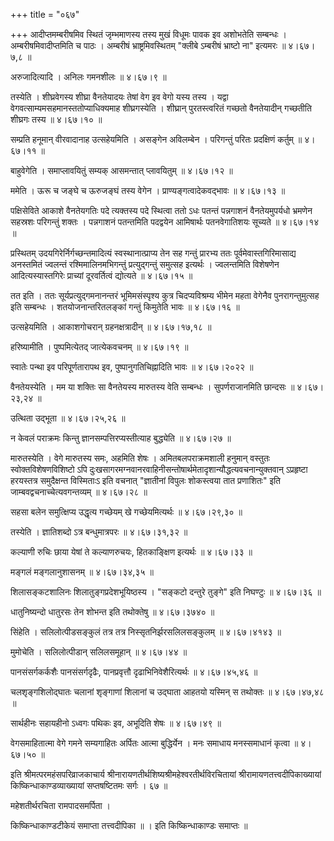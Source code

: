 +++
title = "०६७"

+++
आदीप्तमम्बरीषमिव स्थितं जृम्भमाणस्य तस्य मुखं विधूमः पावक इव अशोभतेति सम्बन्धः । अम्बरीषमिवादीप्तमिति च पाठः । अम्बरीषं भ्राष्ट्रमिवस्थितम् "क्लीबे ऽम्बरीषं भ्राष्टो ना" इत्यमरः  ॥  ४।६७।७,८  ॥   

  

अरुजादित्यादि । अनिलः गमनशीलः  ॥  ४।६७।९  ॥   

  

तस्येति । शीघ्रवेगस्य शीघ्रा वैनतेयादयः तेषां वेग इव वेगो यस्य तस्य । यद्वा वेगवत्साम्यमसहमानस्ततोप्याधिक्यमाह शीघ्रगस्येति । शीघ्रान् पुरतस्त्वरितं गच्छतो वैनतेयादीन् गच्छतीति शीघ्रगः तस्य  ॥  ४।६७।१०  ॥   

  

सम्प्रति हनूमान् वीरवादानाह उत्सहेयमिति । असङ्गेन अविलम्बेन । परिगन्तुं परितः प्रदक्षिणं कर्तुम्  ॥  ४।६७।११  ॥   

  

बाहुवेगेति । समाप्लावयितुं सम्यक् आसमन्तात् प्लावयितुम्  ॥  ४।६७।१२  ॥   

  

ममेति । ऊरू च जङ्घे च ऊरुजङ्घं तस्य वेगेन । प्राण्यङ्गत्वादेकवद्भावः  ॥  ४।६७।१३  ॥   

  

पक्षिसेविते आकाशे वैनतेयगतिः पदे त्यक्तस्य पदे स्थित्वा ततो ऽधः पतन्तं पन्नगाशनं वैनतेयमुपर्यधो भ्रमणेन सहस्रशः परिगन्तुं शक्तः । पन्नगाशनं पतन्तमिति पदद्वयेन आमिषार्थः पतनवेगातिशयः सूच्यते  ॥  ४।६७।१४  ॥   

  

प्रस्थितम् उदयगिरेर्निर्गच्छन्तमादित्यं स्वस्थानात्प्राप्य तेन सह गन्तुं प्रारभ्य ततः पूर्वमेवास्तगिरिमासाद्य अनस्तमितं ज्वलन्तं रश्मिमालिनमभिगन्तुं प्रत्युद्गन्तुं समुत्सह इत्यर्थः । ज्वलन्तमिति विशेषणेन आदित्यस्यास्तगिरेः प्राच्यां दूरवर्तित्वं द्योत्यते  ॥  ४।६७।१५  ॥   

  

तत इति । ततः सूर्यप्रत्युद्गमनानन्तरं भूमिमसंस्पृश्य कुत्र चिदप्यविश्रम्य भीमेन महता वेगेनैव पुनरागन्तुमुत्सह इति सम्बन्धः । शतयोजनान्तरितलङ्कां गन्तुं किमुतेति भावः  ॥  ४।६७।१६  ॥   

  

उत्सहेयमिति । आकाशगोचरान् ग्रहनक्षत्रादीन्  ॥  ४।६७।१७,१८  ॥   

  

हरिष्यामीति । पुष्पमित्येतद् जात्येकवचनम्  ॥  ४।६७।१९  ॥   

  

स्वातेः पन्था इव परिपूर्णतारापथ इव, पुष्पानुगतिचिह्नादिति भावः  ॥  ४।६७।२०२२  ॥   

  

वैनतेयस्येति । मम या शक्तिः सा वैनतेयस्य मारुतस्य वेति सम्बन्धः । सुपर्णराजानमिति छान्दसः  ॥  ४।६७।२३,२४  ॥   

  

उत्थिता उद्भूता  ॥  ४।६७।२५,२६  ॥   

  

न केवलं पराक्रमः किन्तु ज्ञानसम्पत्तिरप्यस्तीत्याह बुद्ध्येति  ॥  ४।६७।२७  ॥   

  

मारुतस्येति । वेगे मारुतस्य समः, अहमिति शेषः । अमितबलपराक्रमशाली हनुमान् वस्तुतः स्वोक्तविशेषणविशिष्टो ऽपि दुःखसागरमग्नवानरवाहिनीसन्तोषार्थमेतादृशान्यौद्धत्यवचनान्युक्तवान् ऽप्रहृष्टा हरयस्तत्र समुदैक्षन्त विस्मिताःऽ इति वचनात् "ज्ञातीनां विपुलः शोकस्त्वया तात प्रणाशितः" इति जाम्बवद्वचनाच्चेत्यवगन्तव्यम्  ॥  ४।६७।२८  ॥   

  

सहसा बलेन समुत्क्षिप्य उद्धृत्य गच्छेयम् खे गच्छेयमित्यर्थः  ॥  ४।६७।२९,३०  ॥   

  

तस्येति । ज्ञातिशब्दो ऽत्र बन्धुमात्रपरः  ॥  ४।६७।३१,३२  ॥   

  

कल्याणी रुचिः छाया येषां ते कल्याणरुचयः, हितकाङ्क्षिण इत्यर्थः  ॥  ४।६७।३३  ॥   

  

मङ्गलं मङ्गलानुशासनम्  ॥  ४।६७।३४,३५  ॥   

  

शिलासङ्कटशालिनः शिलातुङ्गप्रदेशभूयिष्ठस्य । "सङ्कटो दन्तुरे तुङ्गे" इति निघण्टुः  ॥  ४।६७।३६  ॥   

  

धातुनिष्यन्दो धातुरसः तेन शोभन्त इति तथोक्तेषु  ॥  ४।६७।३७४०  ॥   

  

सिंहेति । सलिलोत्पीडसङ्कुलं तत्र तत्र निस्सृतनिर्झरसलिलसङ्कुलम्  ॥  ४।६७।४१४३  ॥   

  

मुमोचेति । सलिलोत्पीडान् सलिलसमूहान्  ॥  ४।६७।४४  ॥   

  

पानसंसर्गकर्कशैः पानसंसर्गदृढैः, पानप्रवृत्तौ दृढाभिनिवेशैरित्यर्थः  ॥  ४।६७।४५,४६  ॥   

  

चलशृङ्गशिलोद्घातः चलानां शृङ्गाणां शिलानां च उद्घाता आहतयो यस्मिन् स तथोक्तः  ॥  ४।६७।४७,४८  ॥   

  

सार्थहीनः सहायहीनो ऽध्वगः पथिकः इव, अभूदिति शेषः  ॥  ४।६७।४९  ॥   

  

वेगसमाहितात्मा वेगे गमने सम्यगाहितः अर्पितः आत्मा बुद्धिर्येन । मनः समाधाय मनस्समाधानं कृत्वा  ॥  ४।६७।५०  ॥   

  

इति श्रीमत्परमहंसपरिव्राजकाचार्य श्रीनारायणतीर्थशिष्यश्रीमहेश्वरतीर्थविरचितायां श्रीरामायणतत्त्वदीपिकाख्यायां किष्किन्धाकाण्डव्याख्यायां सप्तषष्टितमः सर्गः । ६७  ॥   

महेशतीर्थरचिता रामपादसमर्पिता ।  

किष्किन्धाकाण्डटीकेयं समाप्ता तत्त्वदीपिका  ॥ । इति किष्किन्धाकाण्डः समाप्तः ॥   

